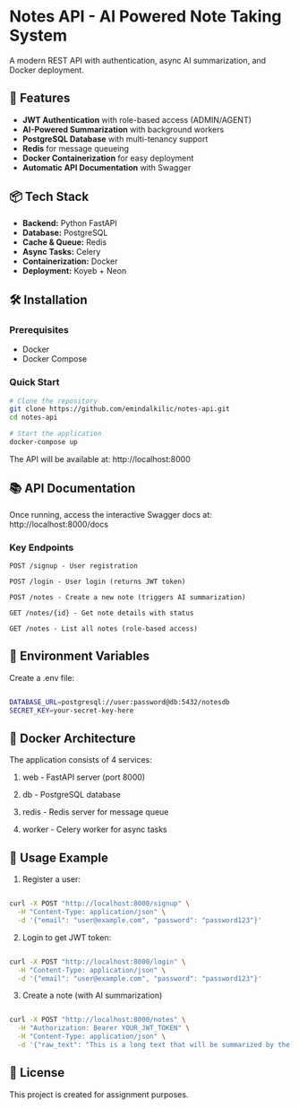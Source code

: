 # Notes API - AI Powered Note Taking System

A modern REST API with authentication, async AI summarization, and Docker deployment.

## 🚀 Features

- **JWT Authentication** with role-based access (ADMIN/AGENT)
- **AI-Powered Summarization** with background workers
- **PostgreSQL Database** with multi-tenancy support
- **Redis** for message queueing
- **Docker Containerization** for easy deployment
- **Automatic API Documentation** with Swagger

## 📦 Tech Stack

- **Backend:** Python FastAPI
- **Database:** PostgreSQL
- **Cache & Queue:** Redis
- **Async Tasks:** Celery
- **Containerization:** Docker
- **Deployment:** Koyeb + Neon

## 🛠️ Installation

### Prerequisites
- Docker
- Docker Compose

### Quick Start

```bash
# Clone the repository
git clone https://github.com/emindalkilic/notes-api.git
cd notes-api

# Start the application
docker-compose up

```

The API will be available at: http://localhost:8000

## 📚 API Documentation

Once running, access the interactive Swagger docs at:
http://localhost:8000/docs

### Key Endpoints

    POST /signup - User registration

    POST /login - User login (returns JWT token)

    POST /notes - Create a new note (triggers AI summarization)

    GET /notes/{id} - Get note details with status

    GET /notes - List all notes (role-based access)

## 🔧 Environment Variables

Create a .env file:

```bash

DATABASE_URL=postgresql://user:password@db:5432/notesdb
SECRET_KEY=your-secret-key-here

```

## 🐳 Docker Architecture

The application consists of 4 services:

   1. web - FastAPI server (port 8000)

   2. db - PostgreSQL database

   3. redis - Redis server for message queue

   4. worker - Celery worker for async tasks

## 🎯 Usage Example

1. Register a user:

```bash

curl -X POST "http://localhost:8000/signup" \
  -H "Content-Type: application/json" \
  -d '{"email": "user@example.com", "password": "password123"}'

```

2. Login to get JWT token:

```bash

curl -X POST "http://localhost:8000/login" \
  -H "Content-Type: application/json" \
  -d '{"email": "user@example.com", "password": "password123"}'

```

3. Create a note (with AI summarization)

```bash

curl -X POST "http://localhost:8000/notes" \
  -H "Authorization: Bearer YOUR_JWT_TOKEN" \
  -H "Content-Type: application/json" \
  -d '{"raw_text": "This is a long text that will be summarized by the AI background worker..."}'

```

## 📄 License

This project is created for assignment purposes.
